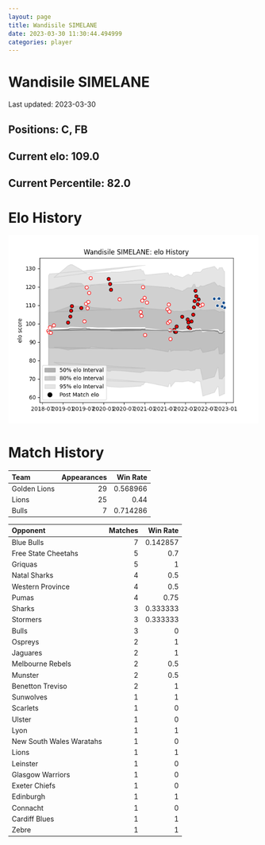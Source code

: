 ```yaml
---  
layout: page  
title: Wandisile SIMELANE  
date: 2023-03-30 11:30:44.494999  
categories: player  
---
```

# Wandisile SIMELANE


Last updated: 2023-03-30
## Positions: C, FB

## Current elo: 109.0

## Current Percentile: 82.0

# Elo History


![elo history](history_WandisileSIMELANE.png)
# Match History


| Team         |   Appearances |   Win Rate |
|:-------------|--------------:|-----------:|
| Golden Lions |            29 |   0.568966 |
| Lions        |            25 |   0.44     |
| Bulls        |             7 |   0.714286 |

| Opponent                 |   Matches |   Win Rate |
|:-------------------------|----------:|-----------:|
| Blue Bulls               |         7 |   0.142857 |
| Free State Cheetahs      |         5 |   0.7      |
| Griquas                  |         5 |   1        |
| Natal Sharks             |         4 |   0.5      |
| Western Province         |         4 |   0.5      |
| Pumas                    |         4 |   0.75     |
| Sharks                   |         3 |   0.333333 |
| Stormers                 |         3 |   0.333333 |
| Bulls                    |         3 |   0        |
| Ospreys                  |         2 |   1        |
| Jaguares                 |         2 |   1        |
| Melbourne Rebels         |         2 |   0.5      |
| Munster                  |         2 |   0.5      |
| Benetton Treviso         |         2 |   1        |
| Sunwolves                |         1 |   1        |
| Scarlets                 |         1 |   0        |
| Ulster                   |         1 |   0        |
| Lyon                     |         1 |   1        |
| New South Wales Waratahs |         1 |   0        |
| Lions                    |         1 |   1        |
| Leinster                 |         1 |   0        |
| Glasgow Warriors         |         1 |   0        |
| Exeter Chiefs            |         1 |   0        |
| Edinburgh                |         1 |   1        |
| Connacht                 |         1 |   0        |
| Cardiff Blues            |         1 |   1        |
| Zebre                    |         1 |   1        |